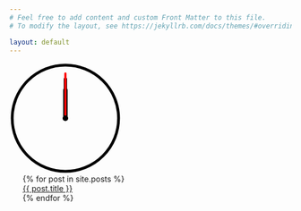 ```yaml
---
# Feel free to add content and custom Front Matter to this file.
# To modify the layout, see https://jekyllrb.com/docs/themes/#overriding-theme-defaults

layout: default
---
```


<svg id="clock" xmlns="http://www.w3.org/2000/svg" width="200" height="200" viewBox="0 0 200 200">
  <circle cx="100" cy="100" r="95" fill="none" stroke="black" stroke-width="5" />
  <line id="hour" x1="100" y1="100" x2="100" y2="50" stroke="black" stroke-width="8" stroke-linecap="round" />
  <line id="minute" x1="100" y1="100" x2="100" y2="30" stroke="black" stroke-width="6" stroke-linecap="round" />
  <line id="second" x1="100" y1="100" x2="100" y2="20" stroke="red" stroke-width="4" stroke-linecap="round" />
  <circle cx="100" cy="100" r="5" fill="black" />
</svg>

<script>
  function updateClock() {
    var now = new Date(),
        seconds = now.getSeconds(),
        minutes = now.getMinutes(),
        hours = now.getHours();
    
    document.getElementById('second').setAttribute('transform', 'rotate(' + seconds * 6 + ', 100, 100)');
    document.getElementById('minute').setAttribute('transform', 'rotate(' + (minutes * 6 + seconds * 0.1) + ', 100, 100)');
    document.getElementById('hour').setAttribute('transform', 'rotate(' + (hours % 12 / 12 * 360 + minutes / 60 * 30) + ', 100, 100)');
    
    setTimeout(updateClock, 1000);
  }

  updateClock(); 
</script>
  

  <ul style="list-style-type: none; margin: 0;">
    {% for post in site.posts %}
      <li>
        <a href="{{ post.url }}">{{ post.title }}</a>
      </li>
    {% endfor %}
  </ul>
<br>
